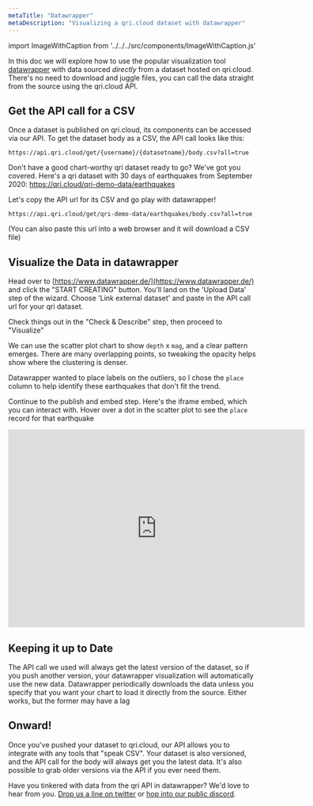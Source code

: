 ```yaml
---
metaTitle: "Datawrapper"
metaDescription: "Visualizing a qri.cloud dataset with datawrapper"
---
```


import ImageWithCaption from '../../../src/components/ImageWithCaption.js'

In this doc we will explore how to use the popular visualization tool [datawrapper](https://www.datawrapper.de/) with data sourced _directly_ from a dataset hosted on qri.cloud.  There's no need to download and juggle files, you can call the data straight from the source using the qri.cloud API.

## Get the API call for a CSV

Once a dataset is published on qri.cloud, its components can be accessed via our API.  To get the dataset body as a CSV, the API call looks like this:
```
https://api.qri.cloud/get/{username}/{datasetname}/body.csv?all=true
```
Don't have a good chart-worthy qri dataset ready to go?  We've got you covered.  Here's a qri dataset with 30 days of earthquakes from September 2020: https://qri.cloud/qri-demo-data/earthquakes

Let's copy the API url for its CSV and go play with datawrapper!  
```
https://api.qri.cloud/get/qri-demo-data/earthquakes/body.csv?all=true
```

(You can also paste this url into a web browser and it will download a CSV file)


## Visualize the Data in datawrapper

Head over to [https://www.datawrapper.de/](https://www.datawrapper.de/) and click the "START CREATING" button.  You'll land on the 'Upload Data' step of the wizard.  Choose 'Link external dataset' and paste in the API call url for your qri dataset.  

<ImageWithCaption
  src='/img/docs/integrating-qri/datawrapper-load.png'
  caption="Use 'Link external dataset' to use your qri API call in datawrapper"
/>

Check things out in the "Check & Describe" step, then proceed to "Visualize"

We can use the scatter plot chart to show `depth` x `mag`, and a clear pattern emerges.  There are many overlapping points, so tweaking the opacity helps show where the clustering is denser.

<ImageWithCaption
  src='/img/docs/integrating-qri/datawrapper-scatter.png'
  caption="Use a scatter plot to show the intersection of two numerical ranges"
/>

Datawrapper wanted to place labels on the outliers, so I chose the `place` column to help identify these earthquakes that don't fit the trend.

Continue to the publish and embed step.  Here's the iframe embed, which you can interact with.  Hover over a dot in the scatter plot to see the `place` record for that earthquake

<iframe title="Earthquake Depth x Magnitude" aria-label="chart" id="datawrapper-chart-PpwNb" src="https://datawrapper.dwcdn.net/PpwNb/2/" scrolling="no" frameborder="0" style="border: none;" width="600" height="400"></iframe>

## Keeping it up to Date

The API call we used will always get the latest version of the dataset, so if you push another version, your datawrapper visualization will automatically use the new data. Datawrapper periodically downloads the data unless you specify that you want your chart to load it directly from the source.  Either works, but the former may have a lag

## Onward!

Once you've pushed your dataset to qri.cloud, our API allows you to integrate with any tools that "speak CSV".  Your dataset is also versioned, and the API call for the body will always get you the latest data.  It's also possible to grab older versions via the API if you ever need them.

Have you tinkered with data from the qri API in datawrapper?  We'd love to hear from you.  [Drop us a line on twitter](https://twitter.com/qri_io) or [hop into our public discord](https://discordapp.com/invite/thkJHKj).
